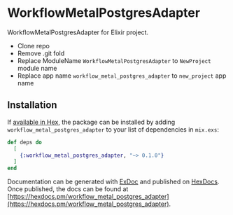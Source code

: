 # WorkflowMetalPostgresAdapter

WorkflowMetalPostgresAdapter for Elixir project.

* Clone repo
* Remove .git fold
* Replace ModuleName `WorkflowMetalPostgresAdapter` to `NewProject` module name
* Replace app name `workflow_metal_postgres_adapter` to `new_project` app name

## Installation

If [available in Hex](https://hex.pm/docs/publish), the package can be installed
by adding `workflow_metal_postgres_adapter` to your list of dependencies in `mix.exs`:

```elixir
def deps do
  [
    {:workflow_metal_postgres_adapter, "~> 0.1.0"}
  ]
end
```

Documentation can be generated with [ExDoc](https://github.com/elixir-lang/ex_doc)
and published on [HexDocs](https://hexdocs.pm). Once published, the docs can
be found at [https://hexdocs.pm/workflow_metal_postgres_adapter](https://hexdocs.pm/workflow_metal_postgres_adapter).

